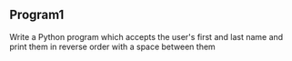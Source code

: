 <h2>Program1</h2>
   Write a Python program which accepts the
user's first and last name and print them in
reverse order with a space between them

